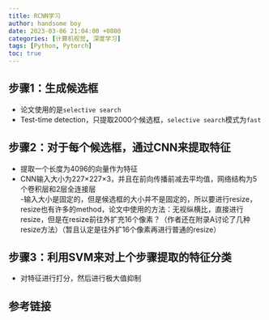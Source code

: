 ```yaml
---
title: RCNN学习
author: handsome boy
date: 2023-03-06 21:04:00 +0800
categories: [计算机视觉, 深度学习]
tags: [Python, Pytorch]
toc: true
---
```


## 步骤1：生成候选框  

- 论文使用的是`selective search`  
- Test-time detection，只提取2000个候选框，`selective search`模式为`fast`  

## 步骤2：对于每个候选框，通过CNN来提取特征

- 提取一个长度为4096的向量作为特征  
- CNN输入大小为227×227×3，并且在前向传播前减去平均值，网络结构为5个卷积层和2层全连接层  
-输入大小是固定的，但是候选框的大小并不是固定的，所以要进行resize，resize也有许多的method，论文中使用的方法：无视纵横比，直接进行resize，但是在resize前往外扩充16个像素？（作者还在附录A讨论了几种resize方法）（暂且认定是往外扩16个像素再进行普通的resize）  

## 步骤3：利用SVM来对上个步骤提取的特征分类  

- 对特征进行打分，然后进行极大值抑制

## 参考链接
